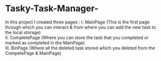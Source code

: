 # Tasky-Task-Manager-

In this project I created three pages : 
I. MainPage (This is the first page through which you can interact & from where you can add the new task to the local storage)  
II. CompletePage (Where you can store the task that you completed or marked as completed in the MainPage)  
III. BinPage (Where all the deleted task stored which you deleted from the CompetePage & MainPage)  

